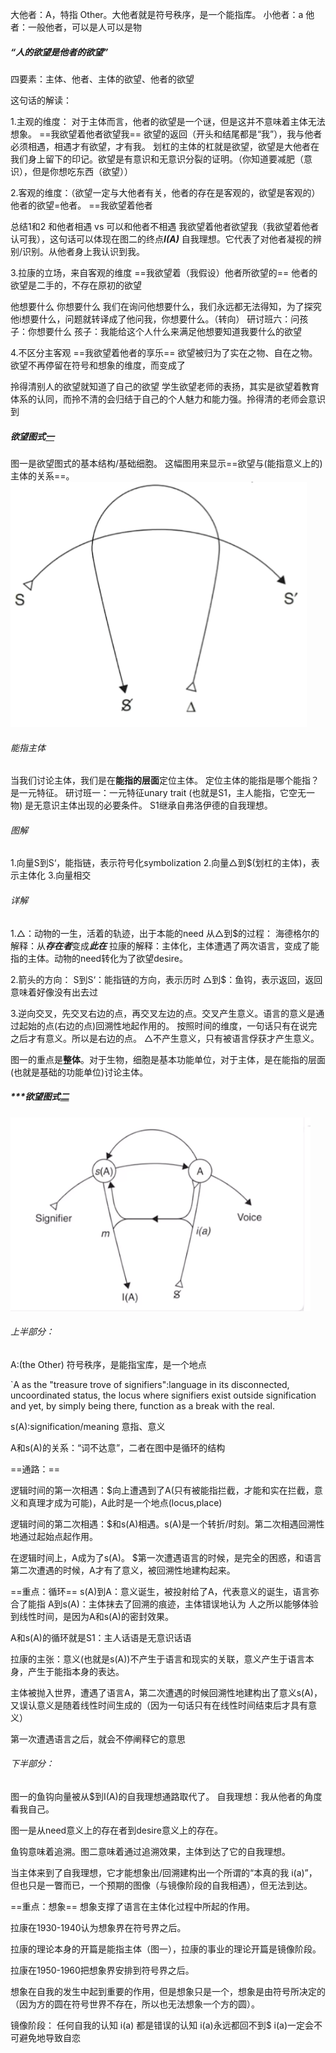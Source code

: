 大他者：A，特指 Other。大他者就是符号秩序，是一个能指库。
小他者：a
他者：一般他者，可以是人可以是物

##### ***“人的欲望是他者的欲望”***
四要素：主体、他者、主体的欲望、他者的欲望

这句话的解读：

1.主观的维度：
对于主体而言，他者的欲望是一个谜，但是这并不意味着主体无法想象。
==我欲望着他者欲望我==
欲望的返回（开头和结尾都是“我”），我与他者必须相遇，相遇才有欲望，才有我。
划杠的主体的杠就是欲望，欲望是大他者在我们身上留下的印记。欲望是有意识和无意识分裂的证明。（你知道要减肥（意识），但是你想吃东西（欲望））

2.客观的维度：（欲望一定与大他者有关，他者的存在是客观的，欲望是客观的）
他者的欲望=他者。
==我欲望着他者

总结1和2
和他者相遇 vs 可以和他者不相遇
我欲望着他者欲望我（我欲望着他者认可我），这句话可以体现在图二的终点***I(A)*** 自我理想。它代表了对他者凝视的辨别/识别。从他者身上我认识到我。

3.拉康的立场，来自客观的维度
==我欲望着（我假设）他者所欲望的==
他者的欲望是二手的，不存在原初的欲望

他想要什么
你想要什么
我们在询问他想要什么，我们永远都无法得知，为了探究他i想要什么，问题就转译成了他问我，你想要什么。（转向）
研讨班六：问孩子：你想要什么 孩子：我能给这个人什么来满足他想要知道我要什么的欲望

4.不区分主客观
==我欲望着他者的享乐==
欲望被归为了实在之物、自在之物。
欲望不再停留在符号和想象的维度，而变成了

拎得清别人的欲望就知道了自己的欲望
学生欲望老师的表扬，其实是欲望着教育体系的认同，而拎不清的会归结于自己的个人魅力和能力强。拎得清的老师会意识到


##### ***欲望图式[一](https://www.bilibili.com/video/BV1t7421d7hA?spm_id_from=333.788.videopod.sections&vd_source=bca40517a4e6c2b830f187ab070fb9a1)***
图一是欲望图式的基本结构/基础细胞。
这幅图用来显示==欲望与(能指意义上的)主体的关系==。
![image.png](https://raw.githubusercontent.com/jhbit/image-bed/main/Obsidian_image/20250709204717711.png)

###### 能指主体
当我们讨论主体，我们是在**能指的层面**定位主体。
定位主体的能指是哪个能指？是一元特征。
研讨班一：一元特征unary trait (也就是S1，主人能指，它空无一物) 是无意识主体出现的必要条件。
S1继承自弗洛伊德的自我理想。

###### 图解
1.向量S到S‘，能指链，表示符号化symbolization
2.向量△到$(划杠的主体)，表示主体化
3.向量相交

###### 详解
1.△：动物的一生，活着的轨迹，出于本能的need
从△到$的过程：
海德格尔的解释：从***存在者***变成***此在***
拉康的解释：主体化，主体遭遇了两次语言，变成了能指的主体。动物的need转化为了欲望desire。

2.箭头的方向：
S到S‘：能指链的方向，表示历时
△到$：鱼钩，表示返回，返回意味着好像没有出去过

3.逆向交叉，先交叉右边的点，再交叉左边的点。交叉产生意义。语言的意义是通过起始的点(右边的点)回溯性地起作用的。
按照时间的维度，一句话只有在说完之后才有意义。所以是右边的点。
△不产生意义，只有被语言俘获才产生意义。

图一的重点是**整体**。对于生物，细胞是基本功能单位，对于主体，是在能指的层面(也就是基础的功能单位)讨论主体。

##### ***欲望图式[二](https://www.bilibili.com/video/BV1dS421d7D3?spm_id_from=333.788.videopod.sections&vd_source=bca40517a4e6c2b830f187ab070fb9a1)
![image.png](https://raw.githubusercontent.com/jhbit/image-bed/main/Obsidian_image/20250709220843245.png)

###### 上半部分：
 A:(the Other)
 符号秩序，是能指宝库，是一个地点

`A as the "treasure trove of signifiers":language in its disconnected, uncoordinated status, the locus where signifiers exist outside signification and yet, by simply being there, function as a break with the real.
 
s(A):signification/meaning 意指、意义

A和s(A)的关系：“词不达意”，二者在图中是循环的结构

==通路：==


逻辑时间的第一次相遇：$向上遭遇到了A(只有被能指拦截，才能和实在拦截，意义和真理才成为可能)，A此时是一个地点(locus,place)

逻辑时间的第二次相遇：$和s(A)相遇。s(A)是一个转折/时刻。第二次相遇回溯性地通过起始点起作用。

在逻辑时间上，A成为了s(A)。
$第一次遭遇语言的时候，是完全的困惑，和语言第二次遭遇的时候，A才有了意义，被回溯性地建构起来。

==重点：循环==
s(A)到A：意义诞生，被投射给了A，代表意义的诞生，语言弥合了能指
A到s(A)：主体抹去了回溯的痕迹，主体错误地认为
人之所以能够体验到线性时间，是因为A和s(A)的密封效果。

A和s(A)的循环就是S1：主人话语是无意识话语

拉康的主张：意义(也就是s(A))不产生于语言和现实的关联，意义产生于语言本身，产生于能指本身的表达。

主体被抛入世界，遭遇了语言A，第二次遭遇的时候回溯性地建构出了意义s(A)，又误认意义是随着线性时间生成的（因为一句话只有在线性时间结束后才具有意义）

第一次遭遇语言之后，就会不停阐释它的意思

###### 下半部分：
 图一的鱼钩向量被从$到I(A)的自我理想通路取代了。
自我理想：我从他者的角度看我自己。

图一是从need意义上的存在者到desire意义上的存在。

鱼钩意味着追溯。图二意味着通过追溯效果，主体到达了它的自我理想。

当主体来到了自我理想，它才能想象出/回溯建构出一个所谓的“本真的我 i(a)”，但也只是一瞥而已，一个预期的图像（与镜像阶段的自我相遇），但无法到达。

==重点：想象==
想象支撑了语言在主体化过程中所起的作用。

拉康在1930-1940认为想象界在符号界之后。

拉康的理论本身的开篇是能指主体（图一），拉康的事业的理论开篇是镜像阶段。

拉康在1950-1960把想象界安排到符号界之后。

想象在自我的发生中起到重要的作用，但是想象只是一个，想象是由符号所决定的（因为方的圆在符号世界不存在，所以也无法想象一个方的圆）。

镜像阶段：
任何自我的认知 i(a) 都是错误的认知
i(a)永远都回不到$
i(a)一定会不可避免地导致自恋








